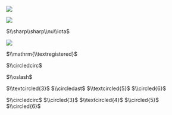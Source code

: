 ![](https://www.nta.go.jp/tmp/c9f46883-3821-4265-9e7e-4d7ac6d07207/images/5378f3d62ad3a9760079bc88b40216ab3db3cc634e109a7d8bf58bb63ba527f7.jpg)

![](https://www.nta.go.jp/tmp/c9f46883-3821-4265-9e7e-4d7ac6d07207/images/f3065611822cf3207751f5ff44942d5e9a03518017ad21a8feaf39994cdd2289.jpg)

$\\sharp\\sharp\\nu\\iota$

![](https://www.nta.go.jp/tmp/c9f46883-3821-4265-9e7e-4d7ac6d07207/images/eab7a69e3352951b4bd5e01254bb6a1661745b036ceda9710dbc6cb1c1bc2fcf.jpg)

$\\mathrm{\\textregistered}$

$\\circledcirc$

$\\oslash$

$\\textcircled{3}$ $\\circledast$ $\\textcircled{5}$ $\\circled{6}$

$\\circledcirc$ $\\circled{3}$ $\\textcircled{4}$ $\\circled{5}$ $\\circled{6}$
